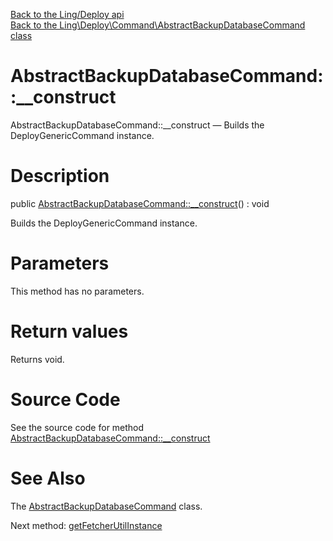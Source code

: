 [Back to the Ling/Deploy api](https://github.com/lingtalfi/Deploy/blob/master/doc/api/Ling/Deploy.md)<br>
[Back to the Ling\Deploy\Command\AbstractBackupDatabaseCommand class](https://github.com/lingtalfi/Deploy/blob/master/doc/api/Ling/Deploy/Command/AbstractBackupDatabaseCommand.md)


AbstractBackupDatabaseCommand::__construct
================



AbstractBackupDatabaseCommand::__construct — Builds the DeployGenericCommand instance.




Description
================


public [AbstractBackupDatabaseCommand::__construct](https://github.com/lingtalfi/Deploy/blob/master/doc/api/Ling/Deploy/Command/AbstractBackupDatabaseCommand/__construct.md)() : void




Builds the DeployGenericCommand instance.




Parameters
================

This method has no parameters.


Return values
================

Returns void.








Source Code
===========
See the source code for method [AbstractBackupDatabaseCommand::__construct](https://github.com/lingtalfi/Deploy/blob/master/Command/AbstractBackupDatabaseCommand.php#L34-L39)


See Also
================

The [AbstractBackupDatabaseCommand](https://github.com/lingtalfi/Deploy/blob/master/doc/api/Ling/Deploy/Command/AbstractBackupDatabaseCommand.md) class.

Next method: [getFetcherUtilInstance](https://github.com/lingtalfi/Deploy/blob/master/doc/api/Ling/Deploy/Command/AbstractBackupDatabaseCommand/getFetcherUtilInstance.md)<br>

